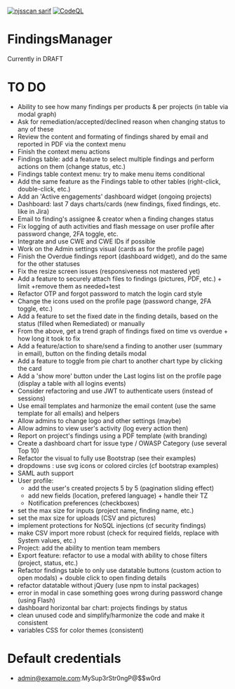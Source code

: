 [![njsscan sarif](https://github.com/ob1lan/FindingsManager/actions/workflows/njsscan.yml/badge.svg)](https://github.com/ob1lan/FindingsManager/actions/workflows/njsscan.yml) [![CodeQL](https://github.com/ob1lan/FindingsManager/actions/workflows/codeql.yml/badge.svg)](https://github.com/ob1lan/FindingsManager/actions/workflows/codeql.yml)
# FindingsManager
Currently in DRAFT
# TO DO
- Ability to see how many findings per products & per projects (in table via modal graph)
- Ask for remediation/accepted/declined reason when changing status to any of these
- Review the content and formating of findings shared by email and reported in PDF via the context menu
- Finish the context menu actions
- Findings table: add a feature to select multiple findings and perform actions on them (change status, etc.)
- Findings table context menu: try to make menu items conditional
- Add the same feature as the Findings table to other tables (right-click, double-click, etc.)
- Add an 'Active engagements' dashboard widget (ongoing projects)
- Dashboard: last 7 days charts/cards (new findings, fixed findings, etc. like in Jira)
- Email to finding's assignee & creator when a finding changes status
- Fix logging of auth activities and flash message on user profile after password change, 2FA toggle, etc.
- Integrate and use CWE and CWE IDs if possible
- Work on the Admin settings visual (cards as for the profile page)
- Finish the Overdue findings report (dashboard widget), and do the same for the other statuses
- Fix the resize screen issues (responsiveness not mastered yet)
- Add a feature to securely attach files to findings (pictures, PDF, etc.) + limit +remove them as needed+test
- Refactor OTP and forgot password to match the login card style
- Change the icons used on the profile page (password change, 2FA toggle, etc.)
- Add a feature to set the fixed date in the finding details, based on the status (filled when Remediated) or manually
- From the above, get a trend graph of findings fixed on time vs overdue + how long it took to fix
- Add a feature/action to share/send a finding to another user (summary in email), button on the finding details modal
- Add a feature to toggle from pie chart to another chart type by clicking the card
- Add a 'show more' button under the Last logins list on the profile page (display a table with all logins events)
- Consider refactoring and use JWT to authenticate users (instead of sessions)
- Use email templates and harmonize the email content (use the same template for all emails) and helpers
- Allow admins to change logo and other settings (maybe)
- Allow admins to view user's activity (log every action then)
- Report on project's findings using a PDF template (with branding)
- Create a dashboard chart for issue type / OWASP Category (use several Top 10)
- Refactor the visual to fully use Bootstrap (see their examples)
- dropdowns : use svg icons or colored circles (cf bootstrap examples)
- SAML auth support
- User profile:
    - add the user's created projects 5 by 5 (pagination sliding effect)
    - add new fields (location, prefered language) + handle their TZ 
    - Notification preferences (checkboxes)
- set the max size for inputs (project name, finding name, etc.)
- set the max size for uploads (CSV and pictures)
- implement protections for NoSQL injections (cf security findings)
- make CSV import more robust (check for required fields, replace with System values, etc.)
- Project: add the ability to mention team members
- Export feature: refactor to use a modal with ability to chose filters (project, status, etc.)
- Refactor findings table to only use datatable buttons (custom action to open modals) + double click to open finding details
- refactor datatable without jQuery (use npm to instal packages)
- error in modal in case something goes wrong during password change (using Flash)
- dashboard horizontal bar chart: projects findings by status
- clean unused code and simplify/harmonize the code and make it consistent
- variables CSS for color themes (consistent)

# Default credentials
- admin@example.com:MySup3rStr0ngP@$$w0rd